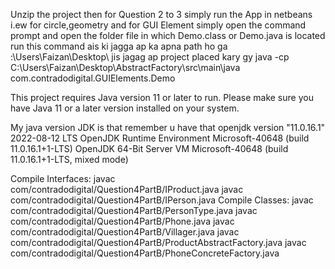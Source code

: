 Unzip the project then for Question 2 to 3 simply run the App in netbeans i.ew for circle,geometry
and for GUI Element 
simply open the command prompt and open the folder file in which Demo.class or Demo.java is located  
run this command ais ki jagga ap ka apna path ho ga :\Users\Faizan\Desktop\ jis jagag ap project placed kary gy 
java -cp C:\Users\Faizan\Desktop\AbstractFactory\src\main\java com.contradodigital.GUIElements.Demo


This project requires Java version 11 or later to run. Please make sure you have Java 11 or a later version installed on your system.

My java version JDK is that remember u have that
openjdk version "11.0.16.1" 2022-08-12 LTS
OpenJDK Runtime Environment Microsoft-40648 (build 11.0.16.1+1-LTS)
OpenJDK 64-Bit Server VM Microsoft-40648 (build 11.0.16.1+1-LTS, mixed mode)



Compile Interfaces:
javac com/contradodigital/Question4PartB/IProduct.java
javac com/contradodigital/Question4PartB/IPerson.java
Compile Classes:
javac com/contradodigital/Question4PartB/PersonType.java
javac com/contradodigital/Question4PartB/Phone.java
javac com/contradodigital/Question4PartB/Villager.java
javac com/contradodigital/Question4PartB/ProductAbstractFactory.java
javac com/contradodigital/Question4PartB/PhoneConcreteFactory.java
